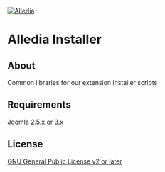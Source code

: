 [![Alledia](https://www.alledia.com/images/logo_circle_small.png)](https://www.alledia.com)

Alledia Installer
============

## About

Common libraries for our extension installer scripts

## Requirements

Joomla 2.5.x or 3.x

## License

[GNU General Public License v2 or later](http://www.gnu.org/copyleft/gpl.html)

